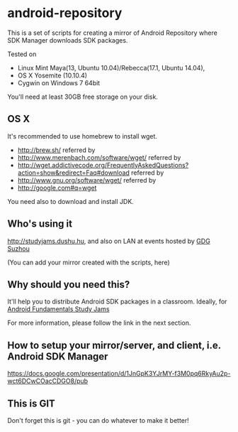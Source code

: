 # android-repository

This is a set of scripts for creating a mirror of Android Repository where SDK Manager downloads SDK packages.

Tested on 

* Linux Mint Maya(13, Ubuntu 10.04)/Rebecca(17.1, Ubuntu 14.04),
* OS X Yosemite (10.10.4)
* Cygwin on Windows 7 64bit

You'll need at least 30GB free storage on your disk.

## OS X

It's recommended to use homebrew to install wget.

* http://brew.sh/ referred by
* http://www.merenbach.com/software/wget/ referred by
* http://wget.addictivecode.org/FrequentlyAskedQuestions?action=show&redirect=Faq#download referred by
* http://www.gnu.org/software/wget/ referred by
* http://google.com#q=wget

You need also to download and install JDK.

## Who's using it

http://studyjams.dushu.hu, and also on LAN at events hosted by [GDG Suzhou](https://plus.google.com/100160462017014431473/)

(You can add your mirror created with the scripts, here)

## Why should you need this?

It'll help you to distribute Android SDK packages in a classroom. Ideally, for [Android Fundamentals Study Jams](http://www.googledevelopersstudyjams.com/)

For more information, please follow the link in the next section.

## How to setup your mirror/server, and client, i.e. Android SDK Manager

https://docs.google.com/presentation/d/1JnGpK3YJrMY-f3M0pq6RkyAu2p-wct6DCwCOacCDGO8/pub

## This is GIT

Don't forget this is git - you can do whatever to make it better!
